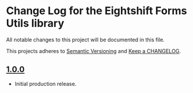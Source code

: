 
# Change Log for the Eightshift Forms Utils library
All notable changes to this project will be documented in this file.

This projects adheres to [Semantic Versioning](https://semver.org/) and [Keep a CHANGELOG](https://keepachangelog.com/).

## [1.0.0]

- Initial production release.

[1.0.0]: https://github.com/infinum/eightshift-forms/releases/tag/1.0.0
